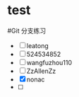 # test


#Git 分支练习
- [ ] leatong
- [ ] 524534852
- [ ] wangfuzhou110
- [ ] ZzAllenZz
- [x] nonac
- [ ] 

